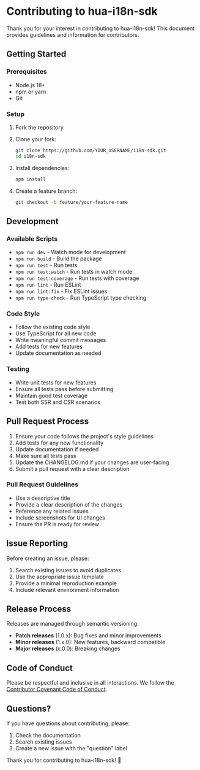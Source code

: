 # Contributing to hua-i18n-sdk

Thank you for your interest in contributing to hua-i18n-sdk! This document provides guidelines and information for contributors.

## Getting Started

### Prerequisites

- Node.js 18+
- npm or yarn
- Git

### Setup

1. Fork the repository

2. Clone your fork:
   ```bash
   git clone https://github.com/YOUR_USERNAME/i18n-sdk.git
   cd i18n-sdk
   ```

3. Install dependencies:
   ```bash
   npm install
   ```

4. Create a feature branch:
   ```bash
   git checkout -b feature/your-feature-name
   ```

## Development

### Available Scripts

- `npm run dev` - Watch mode for development
- `npm run build` - Build the package
- `npm run test` - Run tests
- `npm run test:watch` - Run tests in watch mode
- `npm run test:coverage` - Run tests with coverage
- `npm run lint` - Run ESLint
- `npm run lint:fix` - Fix ESLint issues
- `npm run type-check` - Run TypeScript type checking

### Code Style

- Follow the existing code style
- Use TypeScript for all new code
- Write meaningful commit messages
- Add tests for new features
- Update documentation as needed

### Testing

- Write unit tests for new features
- Ensure all tests pass before submitting
- Maintain good test coverage
- Test both SSR and CSR scenarios

## Pull Request Process

1. Ensure your code follows the project's style guidelines
2. Add tests for any new functionality
3. Update documentation if needed
4. Make sure all tests pass
5. Update the CHANGELOG.md if your changes are user-facing
6. Submit a pull request with a clear description

### Pull Request Guidelines

- Use a descriptive title
- Provide a clear description of the changes
- Reference any related issues
- Include screenshots for UI changes
- Ensure the PR is ready for review

## Issue Reporting

Before creating an issue, please:

1. Search existing issues to avoid duplicates
2. Use the appropriate issue template
3. Provide a minimal reproduction example
4. Include relevant environment information

## Release Process

Releases are managed through semantic versioning:

- **Patch releases** (1.0.x): Bug fixes and minor improvements
- **Minor releases** (1.x.0): New features, backward compatible
- **Major releases** (x.0.0): Breaking changes

## Code of Conduct

Please be respectful and inclusive in all interactions. We follow the [Contributor Covenant Code of Conduct](CODE_OF_CONDUCT.md).

## Questions?

If you have questions about contributing, please:

1. Check the documentation
2. Search existing issues
3. Create a new issue with the "question" label

Thank you for contributing to hua-i18n-sdk! 🎉
